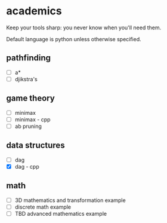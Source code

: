 # academics
Keep your tools sharp: you never know when you'll need them.

Default language is python unless otherwise specified.

## pathfinding
- [ ] a* 
- [ ] djikstra's

## game theory
- [ ] minimax
- [ ] minimax - cpp 
- [ ] ab pruning

## data structures
- [ ] dag
- [x] dag - cpp

## math
- [ ] 3D mathematics and transformation example
- [ ] discrete math example
- [ ] TBD advanced mathematics example
